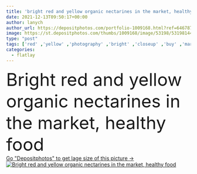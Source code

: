 ```yaml
---
title: 'bright red and yellow organic nectarines in the market, healthy food'
date: 2021-12-13T09:50:17+00:00
author: lanych
author_url: https://depositphotos.com/portfolio-1009168.html?ref=64678756
image: https://st.depositphotos.com/thumbs/1009168/image/53198/531981442/api_thumb_450.jpg?forcejpeg=true
type: "post"
tags: ['red' ,'yellow' ,'photography' ,'bright' ,'closeup' ,'buy' ,'market' ,'row' ,'shop' ,'season' ,'summer' ,'fresh' ,'garden' ,'greenery' ,'autumn' ,'grow' ,'light' ,'natural' ,'raw' ,'food' ,'fall' ,'juicy' ,'dessert' ,'ripe' ,'photo' ,'harvest' ,'concept' ,'vegetarian' ,'farm' ,'organic' ,'south' ,'vitamins' ,'choice' ,'grocery' ,'peach' ,'sell' ,'fruits' ,'bio' ,'vacancy' ,'summertime' ,'nectarines' ,'vitamines' ,'top view' ,'healthy food' ,'natural light' ,'flat lay' ,'seasonal fruits' ,'flatlay' ]
categories: 
  - flatlay
---
```

<div aling="center">
            <font size="60"> Bright red and yellow organic nectarines in the market, healthy food</font>   
</div>
<div>
    <a href='https://st.depositphotos.com/thumbs/1009168/image/53198/531981442/api_thumb_450.jpg?forcejpeg=true?ref=64678756' target=_blank > Go "Depositphotos" to get lage size of this picture ->
        <img href='https://st.depositphotos.com/thumbs/1009168/image/53198/531981442/api_thumb_450.jpg?forcejpeg=true?ref=64678756' src='https://st.depositphotos.com/1009168/53198/i/950/depositphotos_531981442-stock-photo-bright-red-yellow-organic-nectarines.jpg?forcejpeg=true' alt='Bright red and yellow organic nectarines in the market, healthy food' >
    </a>
</div>
